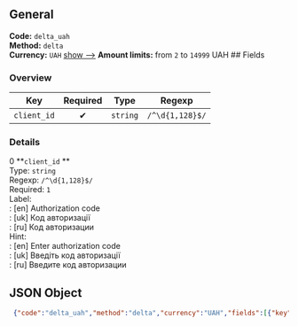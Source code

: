## General 
**Code:** `delta_uah`  
**Method:** `delta`  
**Currency:** `UAH` [show -->]() 
**Amount limits:** from `2`  to `14999`  UAH ## Fields 
### Overview 
|Key|Required|Type|Regexp| 
|:---:|:---:|:---:|:---:| 
|`client_id` |✔ |`string` |`/^\d{1,128}$/` | 
 
### Details 
0 **`client_id` **  
Type: `string`  
Regexp: `/^\d{1,128}$/`  
Required: `1`  
Label:  
: [en] Authorization code  
: [uk] Код авторизації  
: [ru] Код авторизации  
Hint:  
: [en] Enter authorization code  
: [uk] Введіть код авторизації  
: [ru] Введите код авторизации  
## JSON Object 
```json
 {"code":"delta_uah","method":"delta","currency":"UAH","fields":[{"key":"client_id","type":"string","label":{"en":"Authorization code","uk":"\u041a\u043e\u0434 \u0430\u0432\u0442\u043e\u0440\u0438\u0437\u0430\u0446\u0456\u0457","ru":"\u041a\u043e\u0434 \u0430\u0432\u0442\u043e\u0440\u0438\u0437\u0430\u0446\u0438\u0438"},"regexp":"\/^\\d{1,128}$\/","required":true,"position":1,"hint":{"en":"Enter authorization code","uk":"\u0412\u0432\u0435\u0434\u0456\u0442\u044c \u043a\u043e\u0434 \u0430\u0432\u0442\u043e\u0440\u0438\u0437\u0430\u0446\u0456\u0457","ru":"\u0412\u0432\u0435\u0434\u0438\u0442\u0435 \u043a\u043e\u0434 \u0430\u0432\u0442\u043e\u0440\u0438\u0437\u0430\u0446\u0438\u0438"},"example":"3847692027"}],"amount_min":2,"amount_max":14999}```  
